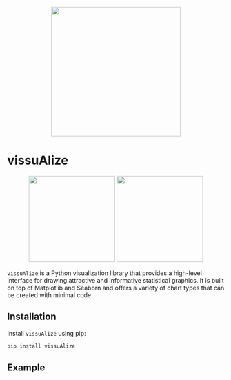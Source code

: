 

<p align="center">
  <img src="https://github.com/hocuf/vissuAlize/assets/92105996/d1c0eb1f-a3b3-47c4-ba2d-e6595002aff2" width="300" />
</p>


# vissuAlize 

<p align="center">
  <img src="https://github.com/hocuf/vissuAlize/assets/92105996/86e099c8-d531-4cf0-ab54-d3c9078cb1a0" width="200" />
  <img src="https://github.com/hocuf/vissuAlize/assets/92105996/58dc5561-818d-4887-9d79-684735753d48" width="200" /> 
</p>






`vissuAlize` is a Python visualization library that provides a high-level interface for drawing attractive and informative statistical graphics. It is built on top of Matplotlib and Seaborn and offers a variety of chart types that can be created with minimal code.

## Installation

Install `vissuAlize` using pip:

```sh
pip install vissuAlize
```

## Example
